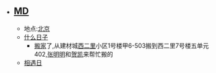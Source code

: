 - ## [MD](<MD.md>)
    - 地点:[北京](<北京.md>)
    - [什么日子](<什么日子.md>)
        - [搬家](<搬家.md>)了,从建材城[西二里](<西二里.md>)小区1号楼甲6-503搬到西二里7号楼五单元402,[张明明](<张明明.md>)和[贺凯](<贺凯.md>)来帮忙搬的
    - [相遇日](<相遇日.md>)
